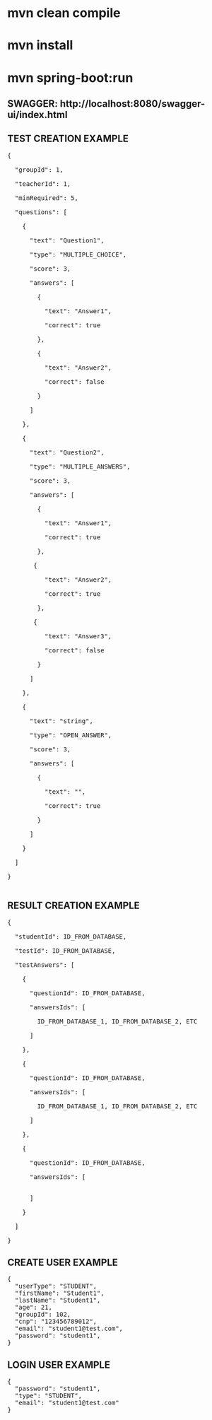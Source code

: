 # mvn clean compile
# mvn install
# mvn spring-boot:run
## SWAGGER: http://localhost:8080/swagger-ui/index.html

## TEST CREATION EXAMPLE
<pre>
{ <br />
  "groupId": 1, <br />
  "teacherId": 1, <br />
  "minRequired": 5, <br />
  "questions": [ <br />
    { <br />
      "text": "Question1", <br />
      "type": "MULTIPLE_CHOICE", <br />
      "score": 3, <br />
      "answers": [ <br />
        { <br />
          "text": "Answer1", <br />
          "correct": true <br />
        }, <br />
        { <br />
          "text": "Answer2", <br />
          "correct": false <br />
        } <br />
      ] <br />
    }, <br />
    { <br />
      "text": "Question2", <br />
      "type": "MULTIPLE_ANSWERS", <br />
      "score": 3, <br />
      "answers": [ <br />
        { <br />
          "text": "Answer1", <br />
          "correct": true <br />
        }, <br />
       { <br />
          "text": "Answer2", <br />
          "correct": true <br />
        }, <br />
       { <br />
          "text": "Answer3", <br />
          "correct": false <br />
        } <br />
      ] <br />
    }, <br />
    { <br />
      "text": "string", <br />
      "type": "OPEN_ANSWER", <br />
      "score": 3, <br />
      "answers": [ <br />
        { <br />
          "text": "", <br />
          "correct": true <br />
        } <br />
      ] <br />
    } <br />
  ] <br />
} <br />
</pre>


## RESULT CREATION EXAMPLE
<pre>
{ <br />
  "studentId": ID_FROM_DATABASE, <br />
  "testId": ID_FROM_DATABASE, <br />
  "testAnswers": [ <br />
    { <br />
      "questionId": ID_FROM_DATABASE, <br />
      "answersIds": [ <br />
        ID_FROM_DATABASE_1, ID_FROM_DATABASE_2, ETC <br />
      ] <br />
    }, <br />
    { <br />
      "questionId": ID_FROM_DATABASE, <br />
      "answersIds": [ <br />
        ID_FROM_DATABASE_1, ID_FROM_DATABASE_2, ETC <br />
      ] <br />
    }, <br />
    { <br />
      "questionId": ID_FROM_DATABASE, <br />
      "answersIds": [ <br />
        
      ] <br />
    } <br />
  ] <br />
}
</pre>

## CREATE USER EXAMPLE
<pre>
{
  "userType": "STUDENT",
  "firstName": "Student1",
  "lastName": "Student1",
  "age": 21,
  "groupId": 102,
  "cnp": "123456789012",
  "email": "student1@test.com",
  "password": "student1",
}
</pre>


## LOGIN USER EXAMPLE
<pre>
{
  "password": "student1",
  "type": "STUDENT",
  "email": "student1@test.com"
}
</pre>